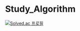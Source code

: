 # Study_Algorithm
[![Solved.ac
프로필](http://mazassumnida.wtf/api/v2/generate_badge?boj=kgu090716)](https://solved.ac/kgu090716)
